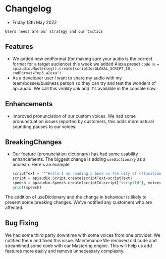# Changelog

* Friday 13th May 2022

`Users needs are our strategy and our tactics` 

## Features
* We added new endFormat (for making sure your audio is the correct format for a target audience) this week we added Alexa preset 
`code m = apiaudio.Mastering().create(scriptId=GLOBAL_SCRIPT_ID, endFormat="mp3_alexa")`
* As a developer user I want to share my audio with my team/bosses/business person so they can try and test the wonders of api.audio. We call this *virality link* and it's available in the console now. 

## Enhancements
* Improved pronunciation of our custom voices. We had some pronunctuation issues reported by customers, this adds more natural sounding pauses to our voices.

## BreakingChanges
* Our feature (pronunciation dictionary) has had some usability enhancements. The biggest change is adding `useDictionary` as a boolean. 
Here's an example
  ```python
  scriptText = """Hello I am reading a book in the city of <!location>reading<!> today"""
  script = apiaudio.Script.create(scriptText=scriptText)
  speech = apiaudio.Speech.create(scriptId=script["scriptId"], voice="Ryan", useDictionary=True)
  print(speech)
  ```
The addition of useDictionary and the change in behaviour is likely to present some breaking changes. We've notified any customers who are affected. 

## Bug Fixing
We had some third party downtime with some voices from one provider. We notified them and fixed this issue. 
Maintenance
We removed old code and streamlined some code with our Mastering engine. This will help us add features more easily and remove unnecessary complexity. 


